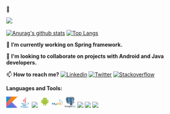 👋
<p align="left">
<img src="https://raw.github.com/faramarzaf/faramarzaf/master/name.gif" />
</p>

[![Anurag's github stats](https://github-readme-stats.vercel.app/api?username=faramarzaf&theme=radical)](https://github.com/anuraghazra/github-readme-stats)
[![Top Langs](https://github-readme-stats.vercel.app/api/top-langs/?username=faramarzaf&layout=compact)](https://github.com/anuraghazra/github-readme-stats)

🔭 **I’m currently working on Spring framework.**   

👀 **I'm looking to collaborate on projects with Android and Java developers.**   

📫 **How to reach me?**  [![Linkedin](https://img.shields.io/badge/-linkedin-grey?logo=linkedin)](https://www.linkedin.com/in/faramarz-afzali-93a210139/)  [![Twitter](https://img.shields.io/badge/-twitter-grey?logo=twitter)](https://twitter.com/FaramarzAfzali)
[![Stackoverflow](https://img.shields.io/badge/-stackoverflow-grey?logo=stackoverflow)](https://stackoverflow.com/users/12312156/faramarz-afzali)

**Languages and Tools:**  

<code><img height="30" src="https://raw.githubusercontent.com/github/explore/80688e429a7d4ef2fca1e82350fe8e3517d3494d/topics/kotlin/kotlin.png"></code>
<code><img height="30" src="https://raw.githubusercontent.com/devicons/devicon/master/icons/java/java-original.svg"></code>
<code><img height="30" src="https://www.vectorlogo.zone/logos/git-scm/git-scm-icon.svg"></code>
<code><img height="30" src="https://raw.githubusercontent.com/devicons/devicon/master/icons/android/android-original-wordmark.svg"></code>
<code><img height="30" src="https://raw.githubusercontent.com/devicons/devicon/master/icons/mysql/mysql-original-wordmark.svg"></code>
<code><img height="30" src="https://raw.githubusercontent.com/devicons/devicon/master/icons/postgresql/postgresql-original-wordmark.svg"></code>
<code><img height="30" src="https://www.vectorlogo.zone/logos/springio/springio-icon.svg"></code>
<code><img height="30" src="https://www.vectorlogo.zone/logos/heroku/heroku-icon.svg"></code>
<code><img height="30" src="https://www.vectorlogo.zone/logos/getpostman/getpostman-icon.svg"></code>


<!--
**faramarzaf/faramarzaf** is a ✨ _special_ ✨ repository because its `README.md` (this file) appears on your GitHub profile.

Here are some ideas to get you started:

- 🔭 I’m currently working on ...
- 🌱 I’m currently learning ...
- 👯 I’m looking to collaborate on ...
- 🤔 I’m looking for help with ...
- 💬 Ask me about ...
- 📫 How to reach me: ...
- 😄 Pronouns: ...
- ⚡ Fun fact: ...
-->
